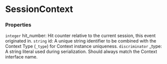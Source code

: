 # SessionContext


### Properties
`integer` hit_number: Hit counter relative to the current session, this event originated in.
`string` id: A unique string identifier to be combined with the Context Type (`_type`) 
for Context instance uniqueness.
`discriminator` _type: A string literal used during serialization. Should always match the Context interface name.


